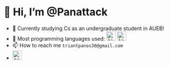 # 👋 Hi, I’m @Panattack
- 👀 Currently studying Cs as an undergraduate student in AUEB!
- 🌱 Most programming languages used: <img title="Python" alt="Alt text" style="width:25px;height:25px" src="https://simpleicons.org/icons/python.svg"> <img title="C++" alt="Alt text" style="width:25px;height:25px;" src="https://simpleicons.org/icons/cplusplus.svg">
- 📫 How to reach me ```triantpanos30@gmail.com```
-  <img title="Unity" alt="Alt text" style="width:25px;height:25px;" src="https://simpleicons.org/icons/unity.svg"> 


<!---
Panattack/Panattack is a ✨ special ✨ repository because its `README.md` (this file) appears on your GitHub profile.
You can click the Preview link to take a look at your changes.
--->
